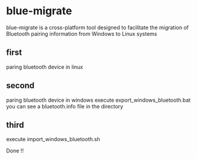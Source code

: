 # blue-migrate

blue-migrate is a cross-platform tool designed to facilitate the migration of Bluetooth pairing information from Windows to Linux systems

## first
paring bluetooth device in linux

## second
paring bluetooth device in windows
execute export_windows_bluetooth.bat
you can see a bluetooth.info file in the directory

## third
execute import_windows_bluetooth.sh

Done !! 